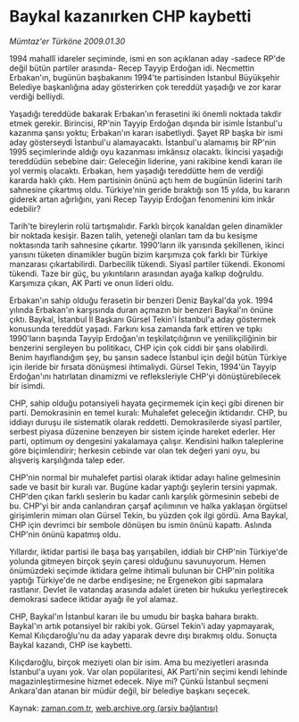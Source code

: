 # Baykal kazanırken CHP kaybetti

*Mümtaz'er Türköne 2009.01.30*

<tr><td class="metin" colspan="2" style="padding-top: 20px; padding-left: 5px; padding-right: 10px;">1994 mahallî idareler seçiminde, ismi en son açıklanan aday -sadece RP'de değil bütün partiler arasında- Recep Tayyip Erdoğan idi. Necmettin Erbakan'ın, bugünün başbakanını 1994'te  partisinden İstanbul Büyükşehir Belediye başkanlığına aday gösterirken çok tereddüt yaşadığı ve zor karar verdiği belliydi.</td></tr><tr><td class="metin" colspan="2" style="padding-top: 20px; padding-left: 5px; padding-right: 10px;"><p> Yaşadığı tereddüde bakarak Erbakan'ın ferasetini iki önemli noktada takdir etmek gerekir. Birincisi, RP'nin Tayyip Erdoğan dışında bir isimle İstanbul'u kazanma şansı yoktu; Erbakan'ın kararı isabetliydi. Şayet RP başka bir ismi aday gösterseydi İstanbul'u alamayacaktı. İstanbul'u alamamış bir RP'nin 1995 seçimlerinde aldığı oyu kazanması imkânsız olacaktı. İkincisi yaşadığı tereddüdün sebebine dair: Geleceğin liderine, yani rakibine kendi kararı ile yol vermiş olacaktı. Erbakan, hem yaşadığı tereddütte hem de verdiği kararda haklı çıktı. Hem partisinin önünü açtı hem de bugünün liderini tarih sahnesine çıkartmış oldu. Türkiye'nin geride bıraktığı son 15 yılda, bu kararın giderek artan ağırlığını, yani Recep Tayyip Erdoğan fenomenini kim inkâr edebilir? 
<p> Tarih'te bireylerin rolü tartışmalıdır. Farklı birçok kanaldan gelen dinamikler bir noktada kesişir. Bazen talih, yeteneği olanları tam da bu kesişme noktasında tarih sahnesine çıkartır. 1990'ların ilk yarısında şekillenen, ikinci yarısını tüketen dinamikler bugün bizim karşımıza çok farklı bir Türkiye manzarası çıkartabilirdi. Darbecilik tükendi. Siyasî partiler tükendi. Ekonomi tükendi. Taze bir güç, bu yıkıntıların arasından ayağa kalkıp doğruldu. Karşımıza çıkan, AK Parti ve onun lideri oldu.
<p> Erbakan'ın sahip olduğu ferasetin bir benzeri Deniz Baykal'da yok. 1994 yılında Erbakan'ın karşısında duran açmazın bir benzeri Baykal'ın önüne çıktı. Baykal, İstanbul İl Başkanı Gürsel Tekin'i İstanbul'a aday göstermek konusunda tereddüt yaşadı. Farkını kısa zamanda fark ettiren ve tıpkı 1990'ların başında Tayyip Erdoğan'ın teşkilatçılığının ve yenilikçiliğinin bir benzerini sergileyen bu politikacı, CHP için çok ciddi bir şans olabilirdi. Benim hayıflandığım şey, bu şansın sadece İstanbul için değil bütün Türkiye için ileride bir fırsata dönüşmesi ihtimaliydi. Gürsel Tekin, 1994'ün Tayyip Erdoğan'ını hatırlatan dinamizmi ve refleksleriyle CHP'yi dönüştürebilecek bir isimdi.
<p> CHP, sahip olduğu potansiyeli hayata geçirmemek için keçi gibi direnen bir parti. Demokrasinin en temel kuralı: Muhalefet geleceğin iktidarıdır. CHP, bu iddiayı duruşu ile sistematik olarak reddetti. Demokrasilerde siyasî partiler, serbest piyasa düzenine benzeyen bir sistem içinde hareket ederler. Her parti, optimum oy dengesini yakalamaya çalışır. Kendisini halkın taleplerine göre biçimlendirir; herkesin cebinde var olan tek değeri yani oyu, bu alışveriş karşılığında talep eder. 
<p> CHP'nin normal bir muhalefet partisi olarak iktidar adayı haline gelmesinin sade ve basit bir kuralı var. Bugüne kadar yaptığı şeylerin tersini yapmak. CHP'den çıkan farklı seslerin bu kadar canlı karşılık görmesinin sebebi de bu. CHP'yi bir anda canlandıran çarşaf açılımının ve halka yaklaşan örgütsel girişimlerin mimarı olan Gürsel Tekin, bu yüzden çok ilgi gördü. Ama Baykal, CHP için devrimci bir sembole dönüşen bu ismin önünü kapattı. Aslında CHP'nin önünü kapatmış oldu.
<p> Yıllardır, iktidar partisi ile başa baş yarışabilen, iddialı bir CHP'nin Türkiye'de yolunda gitmeyen birçok şeyin çaresi olduğunu savunuyorum. Hemen önümüzdeki seçimde iktidara gelme ihtimali bulunan bir CHP'nin politika yaptığı Türkiye'de ne darbe endişesine; ne Ergenekon gibi sapmalara rastlanır. Devlet ile vatandaş arasında adalet üreten bir hukuku yerleştirecek demokrasi sadece iktidar ayağı ile yol alamaz.
<p> CHP, Baykal'ın İstanbul kararı ile bu umudu bir başka bahara bıraktı. Baykal'ın artık potansiyel bir rakibi yok. Gürsel Tekin'i aday yapmayarak, Kemal Kılıçdaroğlu'nu da aday yaparak devre dışı bırakmış oldu. Sonuçta Baykal kazandı, CHP ise kaybetti.
<p> Kılıçdaroğlu, birçok meziyeti olan bir isim. Ama bu meziyetleri arasında İstanbul'a uyanı yok. Var olan popülaritesi, AK Parti'nin seçimi kendi lehinde magazinleştirmesine hizmet edecek. Niye mi? Çünkü İstanbul seçmeni Ankara'dan atanan bir müdür değil, bir belediye başkanı seçecek.<br/></p></p></p></p></p></p></p></p></td></tr>

Kaynak: [zaman.com.tr](http://zaman.com.tr/yazar.do?yazino=809624), [web.archive.org (arşiv bağlantısı)](http://web.archive.org/web/20090205210618/http://zaman.com.tr:80/yazar.do?yazino=809624)
